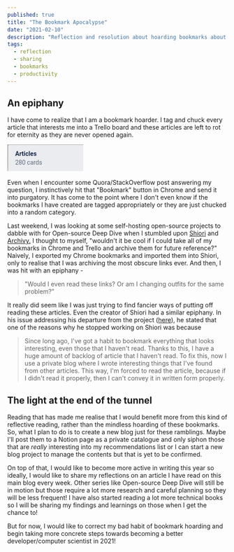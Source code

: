 ```yaml
---
published: true
title: "The Bookmark Apocalypse"
date: "2021-02-10"
description: "Reflection and resolution about hoarding bookmarks about articles and research papers"
tags:
  - reflection
  - sharing
  - bookmarks
  - productivity
---
```


## An epiphany

I have come to realize that I am a bookmark hoarder. I tag and chuck every article that interests me into a Trello
board and these articles are left to rot for eternity as they are never opened again.

![Hoarding...](./images/bookmark-apocalypse/hoarding.png)

Even when I encounter some Quora/StackOverflow post answering my question, I instinctively hit that "Bookmark" button in
Chrome and send it into purgatory. It has come to the point where I don't even know if the bookmarks I have created are
tagged appropriately or they are just chucked into a random category.

Last weekend, I was looking at some self-hosting open-source projects to dabble with for Open-source Deep Dive when I
stumbled upon [Shiori](https://github.com/go-shiori/shiori/) and [Archivy.](https://github.com/archivy/archivy) I
thought to myself, "wouldn't it be cool if I could take all of my bookmarks in Chrome and Trello and archive them for
future reference?" Naively, I exported my Chrome bookmarks and imported them into Shiori, only to realise that I was
archiving the most obscure links ever. And then, I was hit with an epiphany - 

> "Would I even read these links? Or am I changing outfits for the same problem?"

It really did seem like I was just trying to find fancier ways of putting off reading these articles. Even the creator
of Shiori had a similar epiphany. In his issue addressing his departure from the project 
([here](https://github.com/go-shiori/shiori/issues/256)), he stated that one of the reasons why he stopped working on
Shiori was because

> Since long ago, I've got a habit to bookmark everything that looks interesting, even those that I haven't read. 
> Thanks to this, I have a huge amount of backlog of article that I haven't read. To fix this, now I use a private blog
> where I wrote interesting things that I've found from other articles. This way, I'm forced to read the article, 
> because if I didn't read it properly, then I can't convey it in written form properly.

## The light at the end of the tunnel

Reading that has made me realise that I would benefit more from this kind of reflective reading, rather than the
mindless hoarding of these bookmarks. So, what I plan to do is to create a new blog just for these ramblings. Maybe I'll 
post them to a Notion page as a private catalogue and only siphon those that are *really* interesting into my
recommendations list or I can start a new blog project to manage the contents but that is yet to be confirmed.

On top of that, I would like to become more active in writing this year so ideally, I would like to share my reflections
on an article I have read on this main blog every week. Other series like Open-source Deep Dive will still be in motion
but those require a lot more research and careful planning so they will be less frequent! I have also started reading a
lot more technical books so I will be sharing my findings and learnings on those when I get the chance to!

But for now, I would like to correct my bad habit of bookmark hoarding and begin taking more concrete steps towards
becoming a better developer/computer scientist in 2021!


